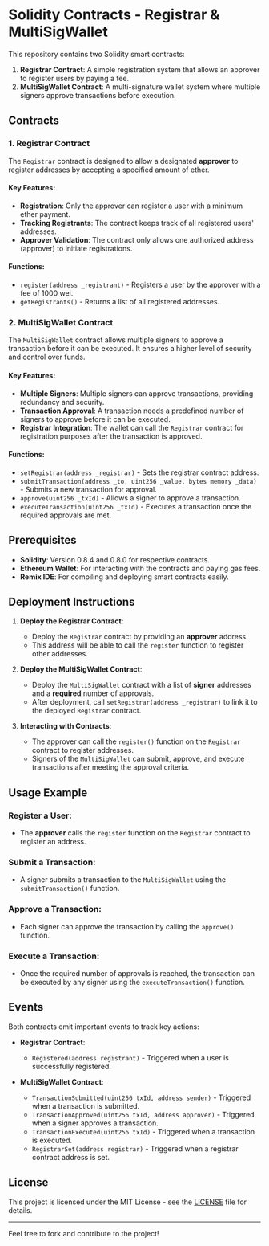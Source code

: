 # Solidity Contracts - Registrar & MultiSigWallet

This repository contains two Solidity smart contracts:

1. **Registrar Contract**: A simple registration system that allows an approver to register users by paying a fee.
2. **MultiSigWallet Contract**: A multi-signature wallet system where multiple signers approve transactions before execution.

## Contracts

### 1. **Registrar Contract**

The `Registrar` contract is designed to allow a designated **approver** to register addresses by accepting a specified amount of ether.

#### Key Features:

- **Registration**: Only the approver can register a user with a minimum ether payment.
- **Tracking Registrants**: The contract keeps track of all registered users' addresses.
- **Approver Validation**: The contract only allows one authorized address (approver) to initiate registrations.

#### Functions:

- `register(address _registrant)` - Registers a user by the approver with a fee of 1000 wei.
- `getRegistrants()` - Returns a list of all registered addresses.

### 2. **MultiSigWallet Contract**

The `MultiSigWallet` contract allows multiple signers to approve a transaction before it can be executed. It ensures a higher level of security and control over funds.

#### Key Features:

- **Multiple Signers**: Multiple signers can approve transactions, providing redundancy and security.
- **Transaction Approval**: A transaction needs a predefined number of signers to approve before it can be executed.
- **Registrar Integration**: The wallet can call the `Registrar` contract for registration purposes after the transaction is approved.

#### Functions:

- `setRegistrar(address _registrar)` - Sets the registrar contract address.
- `submitTransaction(address _to, uint256 _value, bytes memory _data)` - Submits a new transaction for approval.
- `approve(uint256 _txId)` - Allows a signer to approve a transaction.
- `executeTransaction(uint256 _txId)` - Executes a transaction once the required approvals are met.

## Prerequisites

- **Solidity**: Version 0.8.4 and 0.8.0 for respective contracts.
- **Ethereum Wallet**: For interacting with the contracts and paying gas fees.
- **Remix IDE**: For compiling and deploying smart contracts easily.

## Deployment Instructions

1. **Deploy the Registrar Contract**:

   - Deploy the `Registrar` contract by providing an **approver** address.
   - This address will be able to call the `register` function to register other addresses.

2. **Deploy the MultiSigWallet Contract**:

   - Deploy the `MultiSigWallet` contract with a list of **signer** addresses and a **required** number of approvals.
   - After deployment, call `setRegistrar(address _registrar)` to link it to the deployed `Registrar` contract.

3. **Interacting with Contracts**:
   - The approver can call the `register()` function on the `Registrar` contract to register addresses.
   - Signers of the `MultiSigWallet` can submit, approve, and execute transactions after meeting the approval criteria.

## Usage Example

### Register a User:

- The **approver** calls the `register` function on the `Registrar` contract to register an address.

### Submit a Transaction:

- A signer submits a transaction to the `MultiSigWallet` using the `submitTransaction()` function.

### Approve a Transaction:

- Each signer can approve the transaction by calling the `approve()` function.

### Execute a Transaction:

- Once the required number of approvals is reached, the transaction can be executed by any signer using the `executeTransaction()` function.

## Events

Both contracts emit important events to track key actions:

- **Registrar Contract**:

  - `Registered(address registrant)` - Triggered when a user is successfully registered.

- **MultiSigWallet Contract**:
  - `TransactionSubmitted(uint256 txId, address sender)` - Triggered when a transaction is submitted.
  - `TransactionApproved(uint256 txId, address approver)` - Triggered when a signer approves a transaction.
  - `TransactionExecuted(uint256 txId)` - Triggered when a transaction is executed.
  - `RegistrarSet(address registrar)` - Triggered when a registrar contract address is set.

## License

This project is licensed under the MIT License - see the [LICENSE](LICENSE) file for details.

---

Feel free to fork and contribute to the project!
